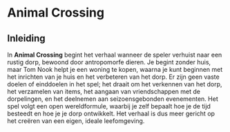 # Animal Crossing

## Inleiding

In **Animal Crossing** begint het verhaal wanneer de speler verhuist naar een rustig dorp, bewoond door antropomorfe dieren. Je begint zonder huis, maar Tom Nook helpt je een woning te kopen, waarna je kunt beginnen met het inrichten van je huis en het verbeteren van het dorp. Er zijn geen vaste doelen of einddoelen in het spel; het draait om het verkennen van het dorp, het verzamelen van items, het aangaan van vriendschappen met de dorpelingen, en het deelnemen aan seizoensgebonden evenementen. Het spel volgt een open wereldformule, waarbij je zelf bepaalt hoe je de tijd besteedt en hoe je je dorp ontwikkelt. Het verhaal is dus meer gericht op het creëren van een eigen, ideale leefomgeving.